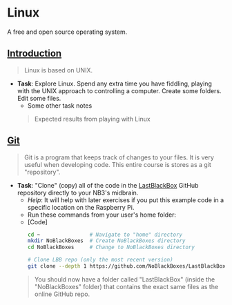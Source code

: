 # Linux
A free and open source operating system.

## [Introduction](https://vimeo.com/1005196173)
> Linux is based on UNIX.

- **Task**: Explore Linux. Spend any extra time you have fiddling, playing with the UNIX approach to controlling a computer. Create some folders. Edit some files.
  - Some other task notes
  > Expected results from playing with Linux

## [Git](https://vimeo.com/??????)
> Git is a program that keeps track of changes to your files. It is very useful when developing code. This entire course is stores as a git "repository".

- **Task**: "Clone" (copy) all of the code in the [LastBlackBox](https://github.com/NoBlackBoxes/LastBlackBox) GitHub repository directly to your NB3's midbrain. 
  - *Help*: It will help with later exercises if you put this example code in a specific location on the Raspberry Pi.
  - Run these commands from your user's home folder:
  - [Code]
    ```bash
    cd ~                # Navigate to "home" directory
    mkdir NoBlackBoxes  # Create NoBlackBoxes directory
    cd NoBlackBoxes     # Change to NoBlackBoxes directory

    # Clone LBB repo (only the most recent version)
    git clone --depth 1 https://github.com/NoBlackBoxes/LastBlackBox
    ```
  > You should now have a folder called "LastBlackBox" (inside the "NoBlackBoxes" folder) that contains the exact same files as the online GitHub repo.
